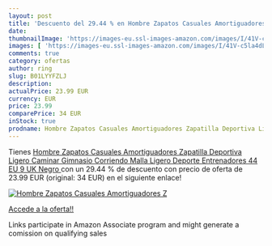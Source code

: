```yaml
---
layout: post
title: 'Descuento del 29.44 % en Hombre Zapatos Casuales Amortiguadores Z'
date: 
thumbnailImage: 'https://images-eu.ssl-images-amazon.com/images/I/41V-c5la4dL._SL200_.jpg'
images: [ 'https://images-eu.ssl-images-amazon.com/images/I/41V-c5la4dL._SL200_.jpg' ]
comments: true
category: ofertas
author: ring
slug: B01LYYFZLJ
description:
actualPrice: 23.99 EUR
currency: EUR
price: 23.99
comparePrice: 34 EUR
inStock: true
prodname: Hombre Zapatos Casuales Amortiguadores Zapatilla Deportiva Ligero Caminar Gimnasio Corriendo Malla Ligero Deporte Entrenadores 44 EU 9 UK Negro 
---
```


Tienes [Hombre Zapatos Casuales Amortiguadores Zapatilla Deportiva Ligero Caminar Gimnasio Corriendo Malla Ligero Deporte Entrenadores 44 EU 9 UK Negro ](https://www.amazon.es/dp/B01LYYFZLJ/?tag=tolees-21) con un 29.44 % de descuento con precio de oferta de 23.99 EUR (original: 34 EUR) en el siguiente enlace!

[![Hombre Zapatos Casuales Amortiguadores Z](https://images-eu.ssl-images-amazon.com/images/I/41V-c5la4dL._SL200_.jpg)](https://www.amazon.es/dp/B01LYYFZLJ/?tag=tolees-21)

[Accede a la oferta!!](https://www.amazon.es/dp/B01LYYFZLJ/?tag=tolees-21)

Links participate in Amazon Associate program and might generate a comission on qualifying sales


